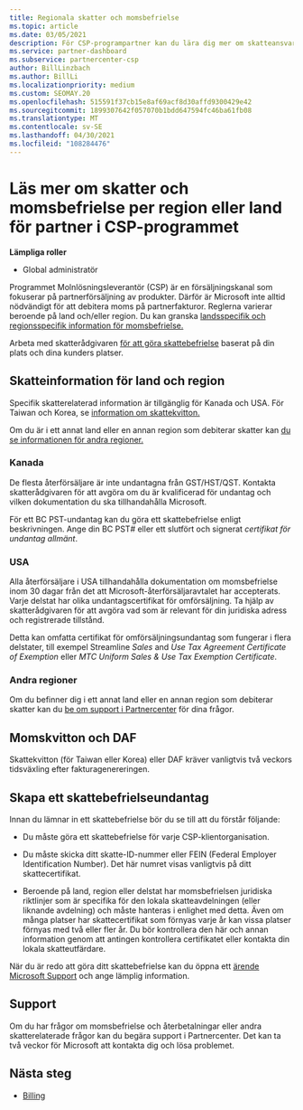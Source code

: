 ```yaml
---
title: Regionala skatter och momsbefrielse
ms.topic: article
ms.date: 03/05/2021
description: För CSP-programpartner kan du lära dig mer om skatteansvar per region, hur du skickar momsbefrielse för CSP-försäljning och hur du får support för skattefrågor.
ms.service: partner-dashboard
ms.subservice: partnercenter-csp
author: BillLinzbach
ms.author: BillLi
ms.localizationpriority: medium
ms.custom: SEOMAY.20
ms.openlocfilehash: 515591f37cb15e8af69acf8d30affd9300429e42
ms.sourcegitcommit: 1899307642f057070b1bdd647594fc46ba61fb08
ms.translationtype: MT
ms.contentlocale: sv-SE
ms.lasthandoff: 04/30/2021
ms.locfileid: "108284476"
---
```

# <a name="read-about-taxes-and-tax-exemption-details-by-region-or-country-for-partners-in-the-csp-program"></a>Läs mer om skatter och momsbefrielse per region eller land för partner i CSP-programmet

**Lämpliga roller**

- Global administratör

Programmet Molnlösningsleverantör (CSP) är en försäljningskanal som fokuserar på partnerförsäljning av produkter. Därför är Microsoft inte alltid nödvändigt för att debitera moms på partnerfakturor. Reglerna varierar beroende på land och/eller region. Du kan granska [landsspecifik och regionsspecifik information för momsbefrielse.](#country-and-region-tax-details)

Arbeta med skatterådgivaren [för att göra skattebefrielse](#file-a-tax-exemption) baserat på din plats och dina kunders platser.

## <a name="country-and-region-tax-details"></a>Skatteinformation för land och region

Specifik skatterelaterad information är tillgänglig för Kanada och USA. För Taiwan och Korea, se [information om skattekvitton.](#tax-receipts-and-daf)

Om du är i ett annat land eller en annan region som debiterar skatter kan [du se informationen för andra regioner.](#other-regions)


### <a name="canada"></a>Kanada

De flesta återförsäljare är inte undantagna från GST/HST/QST. Kontakta skatterådgivaren för att avgöra om du är kvalificerad för undantag och vilken dokumentation du ska tillhandahålla Microsoft.

För ett BC PST-undantag kan du göra ett skattebefrielse enligt beskrivningen. Ange din BC PST# eller ett slutfört och signerat *certifikat för undantag allmänt*.

### <a name="united-states"></a>USA

Alla återförsäljare i USA tillhandahålla dokumentation om momsbefrielse inom 30 dagar från det att Microsoft-återförsäljaravtalet har accepterats. Varje delstat har olika undantagscertifikat för omförsäljning. Ta hjälp av skatterådgivaren för att avgöra vad som är relevant för din juridiska adress och registrerade tillstånd.

Detta kan omfatta certifikat för omförsäljningsundantag som fungerar i flera delstater, till exempel Streamline *Sales* and *Use Tax Agreement Certificate of Exemption* eller *MTC Uniform Sales & Use Tax Exemption Certificate*.

### <a name="other-regions"></a>Andra regioner

Om du befinner dig i ett annat land eller en annan region som debiterar skatter kan du [be om support i Partnercenter](#support) för dina frågor.

## <a name="tax-receipts-and-daf"></a>Momskvitton och DAF

Skattekvitton (för Taiwan eller Korea) eller DAF kräver vanligtvis två veckors tidsväxling efter fakturagenereringen.

## <a name="file-a-tax-exemption"></a>Skapa ett skattebefrielseundantag

Innan du lämnar in ett skattebefrielse bör du se till att du förstår följande:

- Du måste göra ett skattebefrielse för varje CSP-klientorganisation.

- Du måste skicka ditt skatte-ID-nummer eller FEIN (Federal Employer Identification Number). Det här numret visas vanligtvis på ditt skattecertifikat.

- Beroende på land, region eller delstat har momsbefrielsen juridiska riktlinjer som är specifika för den lokala skatteavdelningen (eller liknande avdelning) och måste hanteras i enlighet med detta. Även om många platser har skattecertifikat som förnyas varje år kan vissa platser förnyas med två eller fler år. Du bör kontrollera den här och annan information genom att antingen kontrollera certifikatet eller kontakta din lokala skatteutfärdare.

När du är redo att göra ditt skattebefrielse kan du öppna ett [ärende Microsoft Support](https://partner.microsoft.com/dashboard/support/csp/servicerequests/create?stage=2&topicid=92930319-ced6-c18b-d7a6-d62b22d60aa5) och ange lämplig information.

## <a name="support"></a>Support

Om du har frågor om momsbefrielse och återbetalningar eller andra skatterelaterade frågor kan du begära support i Partnercenter. Det kan ta två veckor för Microsoft att kontakta dig och lösa problemet.

## <a name="next-steps"></a>Nästa steg

- [Billing](billing.md)
